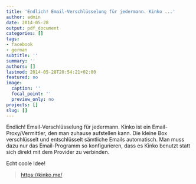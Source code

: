 ```yaml
---
title: 'Endlich! Email-Verschlüsselung für jedermann. Kinko ...'
author: admin
date: 2014-05-28
output: pdf_document
categories: []
tags:
- facebook
- german
subtitle: ''
summary: ''
authors: []
lastmod: 2014-05-28T20:54:21+02:00
featured: no
image:
  caption: ''
  focal_point: ''
  preview_only: no
projects: []
slug: []
---
```

Endlich! Email-Verschlüsselung für jedermann. Kinko ist ein Email-Proxy/Vermittler, den man zuhause aufstellen kann. Die kleine Box verschlüsselt und entschlüsselt sämtliche Emails automatisch. Man muss dazu nur das Email-Programm so konfigurieren, dass es Kinko benutzt statt sich direkt mit dem Provider zu verbinden. 

Echt coole Idee!
> https://kinko.me/

